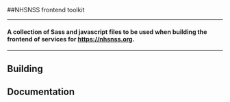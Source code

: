 ##NHSNSS frontend toolkit

---
#### A collection of Sass and javascript files to be used when building the frontend of services for https://nhsnss.org.
---

## Building

## Documentation